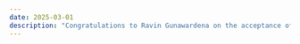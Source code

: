 ```yaml
---
date: 2025-03-01
description: "Congratulations to Ravin Gunawardena on the acceptance of paper at IEEE COSS-IoT Conference to be held in Lucca, Italy in June 2025."
---
```



